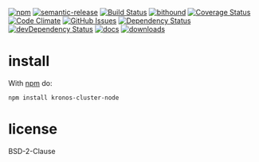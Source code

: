 [![npm](https://img.shields.io/npm/v/kronos-cluster-node.svg)](https://www.npmjs.com/package/kronos-cluster-node)
[![semantic-release](https://img.shields.io/badge/%20%20%F0%9F%93%A6%F0%9F%9A%80-semantic--release-e10079.svg)](https://github.com/Kronos-Integration/kronos-cluster-node)
[![Build Status](https://secure.travis-ci.org/Kronos-Integration/kronos-cluster-node.png)](http://travis-ci.org/Kronos-Integration/kronos-cluster-node)
[![bithound](https://www.bithound.io/github/Kronos-Integration/kronos-cluster-node/badges/score.svg)](https://www.bithound.io/github/Kronos-Integration/kronos-cluster-node)
[![Coverage Status](https://coveralls.io/repos/Kronos-Integration/kronos-cluster-node/badge.svg)](https://coveralls.io/r/Kronos-Integration/kronos-cluster-node)
[![Code Climate](https://codeclimate.com/github/Kronos-Integration/kronos-cluster-node/badges/gpa.svg)](https://codeclimate.com/github/Kronos-Integration/kronos-cluster-node)
[![GitHub Issues](https://img.shields.io/github/issues/Kronos-Integration/kronos-cluster-node.svg?style=flat-square)](https://github.com/Kronos-Integration/kronos-cluster-node/issues)
[![Dependency Status](https://david-dm.org/Kronos-Integration/kronos-cluster-node.svg)](https://david-dm.org/Kronos-Integration/kronos-cluster-node)
[![devDependency Status](https://david-dm.org/Kronos-Integration/kronos-cluster-node/dev-status.svg)](https://david-dm.org/Kronos-Integration/kronos-cluster-node#info=devDependencies)
[![docs](http://inch-ci.org/github/Kronos-Integration/kronos-cluster-node.svg?branch=master)](http://inch-ci.org/github/Kronos-Integration/kronos-cluster-node)
[![downloads](http://img.shields.io/npm/dm/kronos-cluster-node.svg?style=flat-square)](https://npmjs.org/package/kronos-cluster-node)

install
=======

With [npm](http://npmjs.org) do:

```
npm install kronos-cluster-node
```

license
=======

BSD-2-Clause
